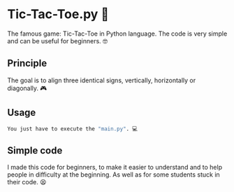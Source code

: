 # Tic-Tac-Toe.py 🐍

The famous game: Tic-Tac-Toe in Python language. The code is very simple and can be useful for beginners. 🤓

## Principle

The goal is to align three identical signs, vertically, horizontally or diagonally. 🎮

## Usage

```python
You just have to execute the "main.py". 💻
```

## Simple code

I made this code for beginners, to make it easier to understand and to help people in difficulty at the beginning. As well as for some students stuck in their code. 😫

